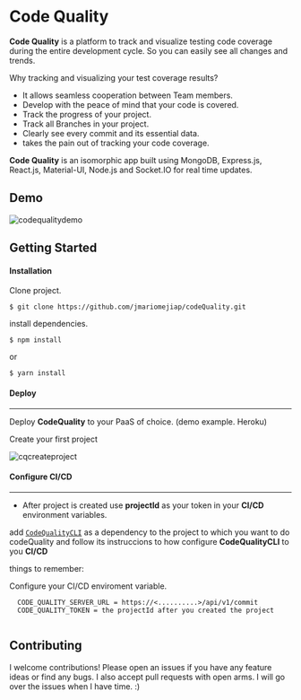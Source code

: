 

# Code Quality



**Code Quality** is a platform to track and visualize testing code coverage during the entire development cycle. 
So you can easily see all changes and trends.

Why tracking and visualizing your test coverage results?
* It allows seamless cooperation between Team members.
* Develop with the peace of mind that your code is covered.
* Track the progress of your project.
* Track all Branches in your project.
* Clearly see every commit and its essential data.
* takes the pain out of tracking your code coverage.

**Code Quality** is an isomorphic app built using MongoDB, Express.js, React.js, Material-UI, Node.js and Socket.IO for real time updates.


## Demo

![codequalitydemo](https://user-images.githubusercontent.com/22829270/39225292-4ce907f4-4800-11e8-97ff-ec988c895187.gif)





## Getting Started

#### Installation


Clone project.
```
$ git clone https://github.com/jmariomejiap/codeQuality.git
```

install dependencies.
```
$ npm install 
```
or 
```
$ yarn install
```

#### Deploy
___

Deploy **CodeQuality** to your PaaS of choice. (demo example. Heroku)

Create your first project 

![cqcreateproject](https://user-images.githubusercontent.com/22829270/39227592-4f655f74-480e-11e8-96a8-d5cb083b6d00.gif)




#### Configure CI/CD
___

* After project is created use **projectId** as your token in your **CI/CD** environment variables.

add [`CodeQualityCLI`](https://github.com/jmariomejiap/codeQualityCLI) as a dependency to the project to which you want to do codeQuality and follow its instruccions to how configure **CodeQualityCLI** to you **CI/CD**


things to remember:

Configure your CI/CD enviroment variable. 

```
  CODE_QUALITY_SERVER_URL = https://<..........>/api/v1/commit
  CODE_QUALITY_TOKEN = the projectId after you created the project
  
```



## Contributing
I welcome contributions! Please open an issues if you have any feature ideas or find any bugs. I also accept pull requests with open arms. I will go over the issues when I have time. :)


